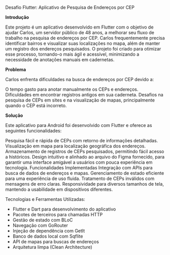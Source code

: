 Desafio Flutter: Aplicativo de Pesquisa de Endereços por CEP

**Introdução**

Este projeto é um aplicativo desenvolvido em Flutter com o objetivo de ajudar Carlos, um servidor público de 48 anos, a melhorar seu fluxo de trabalho na pesquisa de endereços por CEP. Carlos frequentemente precisa identificar bairros e visualizar suas localizações no mapa, além de manter um registro dos endereços pesquisados. O projeto foi criado para otimizar esse processo, tornando-o mais ágil e acessível, minimizando a necessidade de anotações manuais em cadernetas.

**Problema**

Carlos enfrenta dificuldades na busca de endereços por CEP devido a:

O tempo gasto para anotar manualmente os CEPs e endereços.
Dificuldades em encontrar registros antigos em sua caderneta.
Desafios na pesquisa de CEPs em sites e na visualização de mapas, principalmente quando o CEP está incorreto.

**Solução**

Este aplicativo para Android foi desenvolvido com Flutter e oferece as seguintes funcionalidades:

Pesquisa fácil e rápida de CEPs com retorno de informações detalhadas.
Visualização em mapa para localização geográfica dos endereços.
Armazenamento de registros de CEPs pesquisados, permitindo fácil acesso a históricos.
Design intuitivo e alinhado ao arquivo do Figma fornecido, para garantir uma interface amigável a usuários com pouca experiência em tecnologia.
Funcionalidades Implementadas
Integração com APIs para busca de dados de endereços e mapas.
Gerenciamento de estado eficiente para uma experiência de uso fluida.
Tratamento de CEPs inválidos com mensagens de erro claras.
Responsividade para diversos tamanhos de tela, mantendo a usabilidade em dispositivos diferentes.


Tecnologias e Ferramentas Utilizadas:
- Flutter e Dart para desenvolvimento do aplicativo
- Pacotes de terceiros para chamadas HTTP
- Gestão de estado com BLoC
- Navegação com GoRouter
- Injeção de dependência com GetIt
- Banco de dados local com Sqflite
- API de mapas para buscas de endereços
- Arquitetura limpa (Clean Architecture)






